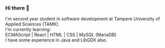 ### Hi there 👋

I'm second year student in software development at Tampere University of Applied Sciences (TAMK).<br/>
I'm currently learning:<br/> 
ECMAScript | React | HTML | CSS | MySQL (MariaDB) <br/>
I have some experience in Java and LibGDX also.<br/>

<!--
**pumppituntti/pumppituntti** is a ✨ _special_ ✨ repository because its `README.md` (this file) appears on your GitHub profile.

Here are some ideas to get you started:

- 🔭 I’m currently working on ...
- 🌱 I’m currently learning ...
- 👯 I’m looking to collaborate on ...
- 🤔 I’m looking for help with ...
- 💬 Ask me about ...
- 📫 How to reach me: ...
- 😄 Pronouns: ...
- ⚡ Fun fact: ...
-->
